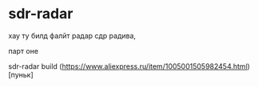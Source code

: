 # sdr-radar

хау ту билд фалйт радар сдр радива,

парт оне

sdr-radar build
(https://www.aliexpress.ru/item/1005001505982454.html)[пуньк]
